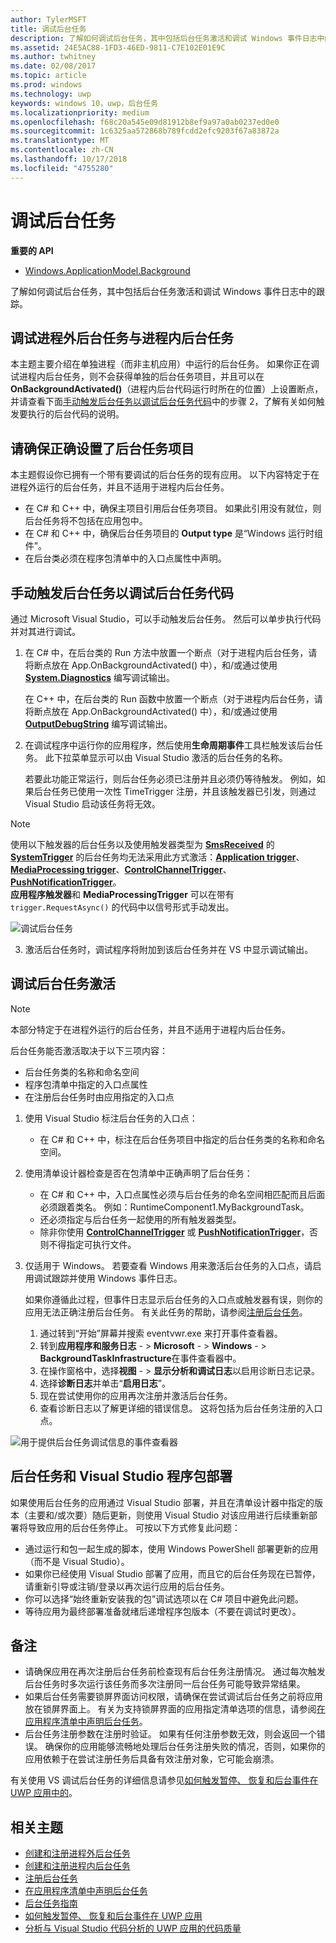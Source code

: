 ```yaml
---
author: TylerMSFT
title: 调试后台任务
description: 了解如何调试后台任务，其中包括后台任务激活和调试 Windows 事件日志中的跟踪。
ms.assetid: 24E5AC88-1FD3-46ED-9811-C7E102E01E9C
ms.author: twhitney
ms.date: 02/08/2017
ms.topic: article
ms.prod: windows
ms.technology: uwp
keywords: windows 10，uwp，后台任务
ms.localizationpriority: medium
ms.openlocfilehash: f68c20a545e09d81912b8ef9a97a0ab0237ed0e0
ms.sourcegitcommit: 1c6325aa572868b789fcdd2efc9203f67a83872a
ms.translationtype: MT
ms.contentlocale: zh-CN
ms.lasthandoff: 10/17/2018
ms.locfileid: "4755280"
---
```

# <a name="debug-a-background-task"></a>调试后台任务


**重要的 API**
-   [Windows.ApplicationModel.Background](https://msdn.microsoft.com/library/windows/apps/br224847)

了解如何调试后台任务，其中包括后台任务激活和调试 Windows 事件日志中的跟踪。

## <a name="debugging-out-of-process-vs-in-process-background-tasks"></a>调试进程外后台任务与进程内后台任务
本主题主要介绍在单独进程（而非主机应用）中运行的后台任务。 如果你正在调试进程内后台任务，则不会获得单独的后台任务项目，并且可以在 **OnBackgroundActivated()**（进程内后台代码运行时所在的位置）上设置断点，并请查看下面[手动触发后台任务以调试后台任务代码](#trigger-background-tasks-manually-to-debug-background-task-code)中的步骤 2，了解有关如何触发要执行的后台代码的说明。

## <a name="make-sure-the-background-task-project-is-set-up-correctly"></a>请确保正确设置了后台任务项目

本主题假设你已拥有一个带有要调试的后台任务的现有应用。 以下内容特定于在进程外运行的后台任务，并且不适用于进程内后台任务。

-   在 C# 和 C++ 中，确保主项目引用后台任务项目。 如果此引用没有就位，则后台任务将不包括在应用包中。
-   在 C# 和 C++ 中，确保后台任务项目的 **Output type** 是“Windows 运行时组件”。
-   在后台类必须在程序包清单中的入口点属性中声明。

## <a name="trigger-background-tasks-manually-to-debug-background-task-code"></a>手动触发后台任务以调试后台任务代码

通过 Microsoft Visual Studio，可以手动触发后台任务。 然后可以单步执行代码并对其进行调试。

1.  在 C# 中，在后台类的 Run 方法中放置一个断点（对于进程内后台任务，请将断点放在 App.OnBackgroundActivated() 中），和/或通过使用 [**System.Diagnostics**](https://msdn.microsoft.com/library/windows/apps/xaml/hh441592.aspx) 编写调试输出。

    在 C++ 中，在后台类的 Run 函数中放置一个断点（对于进程内后台任务，请将断点放在 App.OnBackgroundActivated() 中），和/或通过使用 [**OutputDebugString**](https://msdn.microsoft.com/library/windows/desktop/aa363362) 编写调试输出。

2.  在调试程序中运行你的应用程序，然后使用**生命周期事件**工具栏触发该后台任务。 此下拉菜单显示可以由 Visual Studio 激活的后台任务的名称。

    若要此功能正常运行，则后台任务必须已注册并且必须仍等待触发。 例如，如果后台任务已使用一次性 TimeTrigger 注册，并且该触发器已引发，则通过 Visual Studio 启动该任务将无效。

> [!Note]
> 使用以下触发器的后台任务以及使用触发器类型为 [**SmsReceived**](https://msdn.microsoft.com/library/windows/apps/br224839) 的 [**SystemTrigger**](https://msdn.microsoft.com/library/windows/apps/br224838) 的后台任务均无法采用此方式激活：[**Application trigger**](https://msdn.microsoft.com/library/windows/apps/windows.applicationmodel.background.applicationtrigger.aspx)、 [**MediaProcessing trigger**](https://msdn.microsoft.com/library/windows/apps/windows.applicationmodel.background.mediaprocessingtrigger.aspx)、[**ControlChannelTrigger**](https://msdn.microsoft.com/library/windows/apps/hh701032)、[**PushNotificationTrigger**](https://msdn.microsoft.com/library/windows/apps/hh700543)。  
> **应用程序触发器**和 **MediaProcessingTrigger** 可以在带有 `trigger.RequestAsync()` 的代码中以信号形式手动发出。

![调试后台任务](images/debugging-activation.png)

3.  激活后台任务时，调试程序将附加到该后台任务并在 VS 中显示调试输出。

## <a name="debug-background-task-activation"></a>调试后台任务激活

> [!NOTE]
> 本部分特定于在进程外运行的后台任务，并且不适用于进程内后台任务。

后台任务能否激活取决于以下三项内容：

-   后台任务类的名称和命名空间
-   程序包清单中指定的入口点属性
-   在注册后台任务时由应用指定的入口点

1.  使用 Visual Studio 标注后台任务的入口点：

    -   在 C# 和 C++ 中，标注在后台任务项目中指定的后台任务类的名称和命名空间。

2.  使用清单设计器检查是否在包清单中正确声明了后台任务：

    -   在 C# 和 C++ 中，入口点属性必须与后台任务的命名空间相匹配而且后面必须跟着类名。 例如：RuntimeComponent1.MyBackgroundTask。
    -   还必须指定与后台任务一起使用的所有触发器类型。
    -   除非你使用 [**ControlChannelTrigger**](https://msdn.microsoft.com/library/windows/apps/hh701032) 或 [**PushNotificationTrigger**](https://msdn.microsoft.com/library/windows/apps/hh700543)，否则不得指定可执行文件。

3.  仅适用于 Windows。 若要查看 Windows 用来激活后台任务的入口点，请启用调试跟踪并使用 Windows 事件日志。

    如果你遵循此过程，但事件日志显示后台任务的入口点或触发器有误，则你的应用无法正确注册后台任务。 有关此任务的帮助，请参阅[注册后台任务](register-a-background-task.md)。

    1.  通过转到“开始”屏幕并搜索 eventvwr.exe 来打开事件查看器。
    2.  转到**应用程序和服务日志** - &gt; **Microsoft**  - &gt; **Windows**  - &gt; **BackgroundTaskInfrastructure**在事件查看器中。
    3.  在操作窗格中，选择**视图** - &gt; **显示分析和调试日志**以启用诊断日志记录。
    4.  选择**诊断日志**并单击“**启用日志**”。
    5.  现在尝试使用你的应用再次注册并激活后台任务。
    6.  查看诊断日志以了解更详细的错误信息。 这将包括为后台任务注册的入口点。

![用于提供后台任务调试信息的事件查看器](images/event-viewer.png)

## <a name="background-tasks-and-visual-studio-package-deployment"></a>后台任务和 Visual Studio 程序包部署

如果使用后台任务的应用通过 Visual Studio 部署，并且在清单设计器中指定的版本（主要和/或次要）随后更新，则使用 Visual Studio 对该应用进行后续重新部署将导致应用的后台任务停止。 可按以下方式修复此问题：

-   通过运行和包一起生成的脚本，使用 Windows PowerShell 部署更新的应用（而不是 Visual Studio）。
-   如果你已经使用 Visual Studio 部署了应用，而且它的后台任务现在已暂停，请重新引导或注销/登录以再次运行应用的后台任务。
-   你可以选择“始终重新安装我的包”调试选项以在 C# 项目中避免此问题。
-   等待应用为最终部署准备就绪后递增程序包版本（不要在调试时更改）。

## <a name="remarks"></a>备注

-   请确保应用在再次注册后台任务前检查现有后台任务注册情况。 通过每次触发后台任务时多次运行该任务而多次注册同一后台任务可能导致异常结果。
-   如果后台任务需要锁屏界面访问权限，请确保在尝试调试后台任务之前将应用放在锁屏界面上。 有关为支持锁屏界面的应用指定清单选项的信息，请参阅[在应用程序清单中声明后台任务](declare-background-tasks-in-the-application-manifest.md)。
-   后台任务注册参数在注册时验证。 如果有任何注册参数无效，则会返回一个错误。 确保你的应用能够流畅地处理后台任务注册失败的情况，否则，如果你的应用依赖于在尝试注册任务后具备有效注册对象，它可能会崩溃。

有关使用 VS 调试后台任务的详细信息请参见[如何触发暂停、 恢复和后台事件在 UWP 应用中的](https://msdn.microsoft.com/library/windows/apps/xaml/hh974425.aspx)。

## <a name="related-topics"></a>相关主题

* [创建和注册进程外后台任务](create-and-register-a-background-task.md)
* [创建和注册进程内后台任务](create-and-register-an-inproc-background-task.md)
* [注册后台任务](register-a-background-task.md)
* [在应用程序清单中声明后台任务](declare-background-tasks-in-the-application-manifest.md)
* [后台任务指南](guidelines-for-background-tasks.md)
* [如何触发暂停、 恢复和后台事件在 UWP 应用](https://msdn.microsoft.com/library/windows/apps/xaml/hh974425.aspx)
* [分析与 Visual Studio 代码分析的 UWP 应用的代码质量](https://msdn.microsoft.com/library/windows/apps/xaml/hh441471.aspx)

 

 
